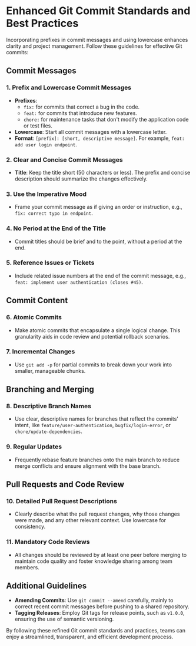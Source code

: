 # Enhanced Git Commit Standards and Best Practices

Incorporating prefixes in commit messages and using lowercase enhances clarity and project management. Follow these guidelines for effective Git commits:

## Commit Messages

### 1. Prefix and Lowercase Commit Messages

- **Prefixes**:
  - `fix:` for commits that correct a bug in the code.
  - `feat:` for commits that introduce new features.
  - `chore:` for maintenance tasks that don't modify the application code or test files.
- **Lowercase**: Start all commit messages with a lowercase letter.
- **Format**: `[prefix]: [short, descriptive message]`. For example, `feat: add user login endpoint`.

### 2. Clear and Concise Commit Messages

- **Title**: Keep the title short (50 characters or less). The prefix and concise description should summarize the changes effectively.


### 3. Use the Imperative Mood

- Frame your commit message as if giving an order or instruction, e.g., `fix: correct typo in endpoint`.

### 4. No Period at the End of the Title

- Commit titles should be brief and to the point, without a period at the end.

### 5. Reference Issues or Tickets

- Include related issue numbers at the end of the commit message, e.g., `feat: implement user authentication (closes #45)`.

## Commit Content

### 6. Atomic Commits

- Make atomic commits that encapsulate a single logical change. This granularity aids in code review and potential rollback scenarios.

### 7. Incremental Changes

- Use `git add -p` for partial commits to break down your work into smaller, manageable chunks.

## Branching and Merging

### 8. Descriptive Branch Names

- Use clear, descriptive names for branches that reflect the commits’ intent, like `feature/user-authentication`, `bugfix/login-error`, or `chore/update-dependencies`.

### 9. Regular Updates

- Frequently rebase feature branches onto the main branch to reduce merge conflicts and ensure alignment with the base branch.

## Pull Requests and Code Review

### 10. Detailed Pull Request Descriptions

- Clearly describe what the pull request changes, why those changes were made, and any other relevant context. Use lowercase for consistency.

### 11. Mandatory Code Reviews

- All changes should be reviewed by at least one peer before merging to maintain code quality and foster knowledge sharing among team members.

## Additional Guidelines

- **Amending Commits**: Use `git commit --amend` carefully, mainly to correct recent commit messages before pushing to a shared repository.
- **Tagging Releases**: Employ Git tags for release points, such as `v1.0.0`, ensuring the use of semantic versioning.

By following these refined Git commit standards and practices, teams can enjoy a streamlined, transparent, and efficient development process.
